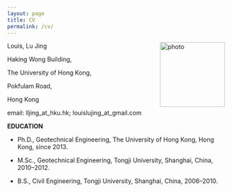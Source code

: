 ```yaml
---
layout: page
title: CV
permalink: /cv/
---
```


<img src="{{ site.baseurl }}{% link /assets/files/me.png %}" alt="photo" align="right" style="width: 150px;"/>



Louis, Lu Jing

Haking Wong Building,

The University of Hong Kong,

Pokfulam Road,

Hong Kong

email: lljing_at_hku.hk; louislujing_at_gmail.com

**EDUCATION**

+ Ph.D., Geotechnical Engineering, The University of Hong Kong, Hong Kong, since 2013.

+ M.Sc., Geotechnical Engineering, Tongji University, Shanghai, China, 2010–2012.

+ B.S., Civil Engineering, Tongji University, Shanghai, China, 2006–2010.